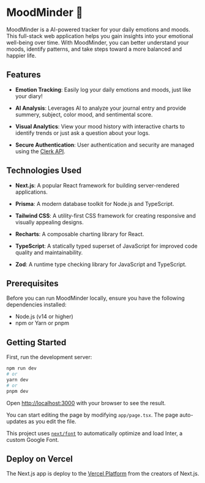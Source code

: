 # MoodMinder 🪷

MoodMinder is a AI-powered tracker for your daily emotions and moods. This full-stack web application helps you gain insights into your emotional well-being over time. With MoodMinder, you can better understand your moods, identify patterns, and take steps toward a more balanced and happier life.

## Features

- **Emotion Tracking**: Easily log your daily emotions and moods, just like your diary!

- **AI Analysis**: Leverages AI to analyze your journal entry and provide summery, subject, color mood, and sentimental score.

- **Visual Analytics**: View your mood history with interactive charts to identify trends or just ask a question about your logs.

- **Secure Authentication**: User authentication and security are managed using the [Clerk API](https://clerk.com/).

## Technologies Used

- **Next.js**: A popular React framework for building server-rendered applications.

- **Prisma**: A modern database toolkit for Node.js and TypeScript.

- **Tailwind CSS**: A utility-first CSS framework for creating responsive and visually appealing designs.

- **Recharts**: A composable charting library for React.

- **TypeScript**: A statically typed superset of JavaScript for improved code quality and maintainability.

- **Zod**: A runtime type checking library for JavaScript and TypeScript.

## Prerequisites

Before you can run MoodMinder locally, ensure you have the following dependencies installed:

- Node.js (v14 or higher)
- npm or Yarn or pnpm

## Getting Started

First, run the development server:

```bash
npm run dev
# or
yarn dev
# or
pnpm dev
```

Open [http://localhost:3000](http://localhost:3000) with your browser to see the result.

You can start editing the page by modifying `app/page.tsx`. The page auto-updates as you edit the file.

This project uses [`next/font`](https://nextjs.org/docs/basic-features/font-optimization) to automatically optimize and load Inter, a custom Google Font.

## Deploy on Vercel

The Next.js app is deploy to the [Vercel Platform](https://vercel.com/new?utm_medium=default-template&filter=next.js&utm_source=create-next-app&utm_campaign=create-next-app-readme) from the creators of Next.js.


